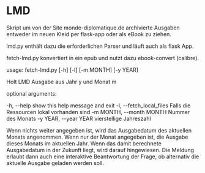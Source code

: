 LMD
===

Skript um von der Site monde-diplomatique.de archivierte Ausgaben entweder im neuen Kleid per flask-app oder als eBook zu ziehen.

lmd.py enthält dazu die erforderlichen Parser und läuft auch als flask App.

fetch-lmd.py konvertiert in ein epub und nutzt dazu ebook-convert (calibre).

usage: fetch-lmd.py [-h] [-l] [-m MONTH] [-y YEAR]


Holt LMD Ausgabe aus Jahr y und Monat m

optional arguments:

  -h, --help                show this help message and exit
  -l, --fetch_local_files   Falls die Ressourcen lokal vorhanden sind
  -m MONTH, --month MONTH   Nummer des Monats
  -y YEAR, --year YEAR      vierstellige Jahreszahl
  
Wenn nichts weiter angegeben ist, wird das Ausgabedatum des aktuellen Monats angenommen. Wenn nur der Monat angegeben ist, die
Ausgabe dieses Monats im aktuellen Jahr. Wenn das damit berechnete Ausgabedatum in der Zukunft liegt, wird darauf hingewiesen. 
Die Meldung erlaubt dann auch eine interaktive Beantwortung der Frage, ob alternativ die aktuelle Ausgabe geladen werden soll. 

